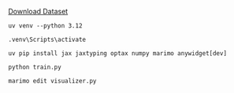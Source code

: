 [Download Dataset]("https://www.openml.org/search?type=data&sort=runs&id=554&status=active")


```uv venv --python 3.12```

```.venv\Scripts\activate```

```uv pip install jax jaxtyping optax numpy marimo anywidget[dev]```

```python train.py```

```marimo edit visualizer.py```